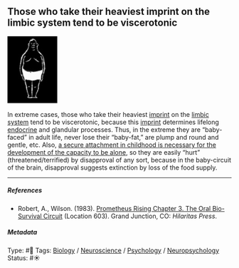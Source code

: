 ## Those who take their heaviest imprint on the limbic system tend to be viscerotonic

![112](AAABE356-0B97-4C8F-8D42-8E322A315E37.jpeg)

In extreme cases, those who take their heaviest [imprint](Imprint.md) on the [limbic system](Limbic%20system.md) tend to be viscerotonic, because this [imprint](Imprint.md) determines lifelong [endocrine]() and glandular processes. Thus, in the extreme they are “baby-faced” in adult life, never lose their “baby-fat,” are plump and round and gentle, etc. Also, [a secure attachment in childhood is necessary for the development of the capacity to be alone](A%20secure%20attachment%20in%20childhood%20is%20necessary%20for%20the%20development%20of%20the%20capacity%20to%20be%20alone.md), so they are easily “hurt” (threatened/terrified) by disapproval of any sort, because in the baby-circuit of the brain, disapproval suggests extinction by loss of the food supply.

---

##### References

* Robert, A., Wilson. (1983). [Prometheus Rising Chapter 3. The Oral Bio-Survival Circuit](Prometheus%20Rising%20Chapter%203.%20The%20Oral%20Bio-Survival%20Circuit.md) (Location 603). Grand Junction, CO: *Hilaritas Press*.

##### Metadata

Type: #🔴 
Tags: [Biology]() / [Neuroscience](Neuroscience.md) / [Psychology](Psychology.md) / [Neuropsychology](Neuropsychology.md)
Status: #☀️

